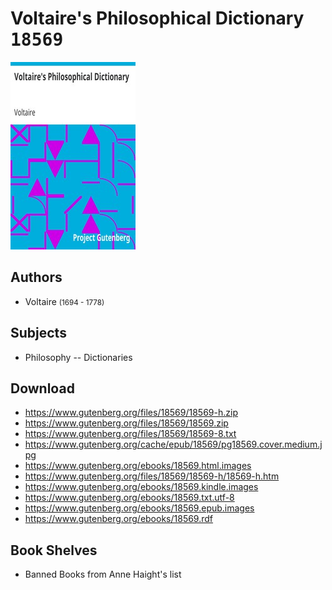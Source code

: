 # Voltaire's Philosophical Dictionary <kbd>18569</kbd>

![](./cover.medium.jpg "")

## Authors


 - Voltaire <small>(1694 - 1778)</small>

## Subjects


 - Philosophy -- Dictionaries

## Download


 - https://www.gutenberg.org/files/18569/18569-h.zip
 - https://www.gutenberg.org/files/18569/18569.zip
 - https://www.gutenberg.org/files/18569/18569-8.txt
 - https://www.gutenberg.org/cache/epub/18569/pg18569.cover.medium.jpg
 - https://www.gutenberg.org/ebooks/18569.html.images
 - https://www.gutenberg.org/files/18569/18569-h/18569-h.htm
 - https://www.gutenberg.org/ebooks/18569.kindle.images
 - https://www.gutenberg.org/ebooks/18569.txt.utf-8
 - https://www.gutenberg.org/ebooks/18569.epub.images
 - https://www.gutenberg.org/ebooks/18569.rdf

## Book Shelves


 - Banned Books from Anne Haight's list
